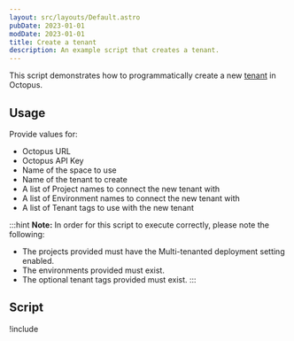 ```yaml
---
layout: src/layouts/Default.astro
pubDate: 2023-01-01
modDate: 2023-01-01
title: Create a tenant
description: An example script that creates a tenant.
---
```


This script demonstrates how to programmatically create a new [tenant](/docs/tenants) in Octopus.

## Usage

Provide values for:

- Octopus URL
- Octopus API Key
- Name of the space to use
- Name of the tenant to create
- A list of Project names to connect the new tenant with
- A list of Environment names to connect the new tenant with
- A list of Tenant tags to use with the new tenant

:::hint
**Note:** 
In order for this script to execute correctly, please note the following:
- The projects provided must have the Multi-tenanted deployment setting enabled.
- The environments provided must exist.
- The optional tenant tags provided must exist.
:::

## Script

!include <create-a-tenant-scripts>